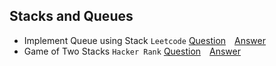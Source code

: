 ## Stacks and Queues

- Implement Queue using Stack `Leetcode` [Question](https://leetcode.com/problems/implement-queue-using-stacks/description/)&emsp;[Answer](../../dataStructures/QueueUsingStacks.java)
- Game of Two Stacks `Hacker Rank` [Question](https://www.hackerrank.com/challenges/game-of-two-stacks/problem)&emsp;[Answer](../stacks/GameOfTwoStacks.java)
